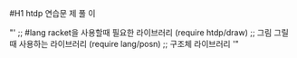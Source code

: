 #H1 htdp 연습문 제 풀 이

"'
;; #lang racket을 사용할때 필요한 라이브러리
(require htdp/draw) ;; 그림 그릴때 사용하는 라이브러리
(require lang/posn) ;; 구조체 라이브러리
'"
